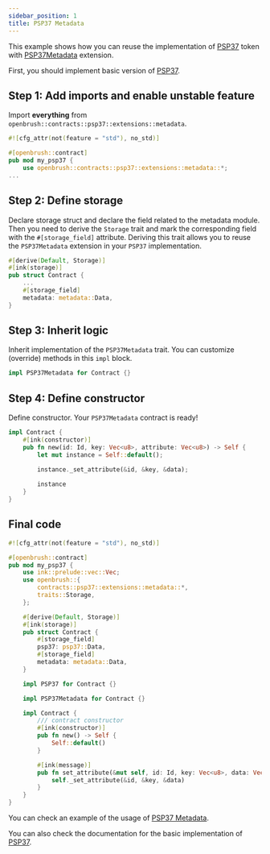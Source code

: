 ```yaml
---
sidebar_position: 1
title: PSP37 Metadata
---
```


This example shows how you can reuse the implementation of [PSP37](https://github.com/727-Ventures/openbrush-contracts/tree/main/contracts/token/psp37) token with [PSP37Metadata](https://github.com/727-Ventures/openbrush-contracts/tree/main/contracts/token/psp37/extensions/metadata.rs) extension.

First, you should implement basic version of [PSP37](/smart-contracts/PSP37).

## Step 1: Add imports and enable unstable feature

Import **everything** from `openbrush::contracts::psp37::extensions::metadata`.

```rust
#![cfg_attr(not(feature = "std"), no_std)]

#[openbrush::contract]
pub mod my_psp37 {
    use openbrush::contracts::psp37::extensions::metadata::*;
...
```

## Step 2: Define storage

Declare storage struct and declare the field related to the metadata module. 
Then you need to derive the `Storage` trait and mark the corresponding field with 
the `#[storage_field]` attribute. 
Deriving this trait allows you to reuse the `PSP37Metadata` extension in your 
`PSP37` implementation.

```rust
#[derive(Default, Storage)]
#[ink(storage)]
pub struct Contract {
    ...
    #[storage_field]
    metadata: metadata::Data,
}
```

## Step 3: Inherit logic

Inherit implementation of the `PSP37Metadata` trait. You can customize (override) methods in this `impl` block.

```rust
impl PSP37Metadata for Contract {}
```

## Step 4: Define constructor

Define constructor. Your `PSP37Metadata` contract is ready!

```rust
impl Contract {
    #[ink(constructor)]
    pub fn new(id: Id, key: Vec<u8>, attribute: Vec<u8>) -> Self {
        let mut instance = Self::default();

        instance._set_attribute(&id, &key, &data);
        
        instance
    }
}
```

## Final code

```rust
#![cfg_attr(not(feature = "std"), no_std)]

#[openbrush::contract]
pub mod my_psp37 {
    use ink::prelude::vec::Vec;
    use openbrush::{
        contracts::psp37::extensions::metadata::*,
        traits::Storage,
    };

    #[derive(Default, Storage)]
    #[ink(storage)]
    pub struct Contract {
        #[storage_field]
        psp37: psp37::Data,
        #[storage_field]
        metadata: metadata::Data,
    }

    impl PSP37 for Contract {}

    impl PSP37Metadata for Contract {}

    impl Contract {
        /// contract constructor
        #[ink(constructor)]
        pub fn new() -> Self {
            Self::default()
        }

        #[ink(message)]
        pub fn set_attribute(&mut self, id: Id, key: Vec<u8>, data: Vec<u8>) -> Result<(), PSP37Error> {
            self._set_attribute(&id, &key, &data)
        }
    }
}
```

You can check an example of the usage of [PSP37 Metadata](https://github.com/727-Ventures/openbrush-contracts/tree/main/examples/psp37_extensions/metadata).

You can also check the documentation for the basic implementation of [PSP37](/smart-contracts/PSP37).
